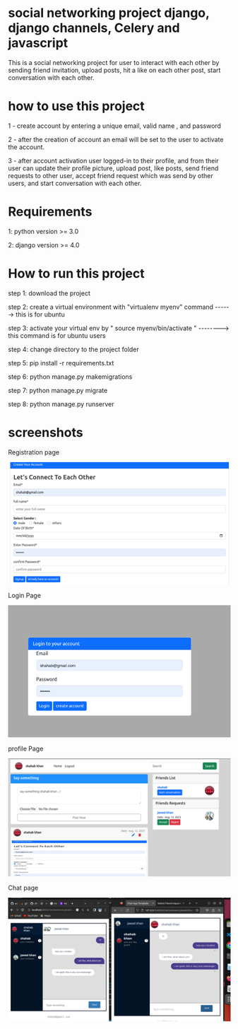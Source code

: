 # social networking project django, django channels, Celery and javascript

This is a social networking project for user to interact with each other by sending friend invitation, upload posts, hit a like on each other post, start conversation with each other.

# how to use this project

1 - create account by entering a unique email, valid name , and password

2 - after the creation of account an email will be set to the user to activate the account.

3 - after account activation user logged-in to their profile, and from their user can update their profile picture, upload post, like posts, send friend requests to other user, accept friend request which was send by other users, and start conversation with each other.

# Requirements
1: python version >= 3.0

2: django version >= 4.0

# How to run this project

step 1: download the project

step 2: create a virtual environment with "virtualenv myenv" command ------> this is for ubuntu

step 3: activate your virtual env by " source myenv/bin/activate " --------> this command is for ubuntu users

step 4: change directory to the project folder

step 5: pip install -r requirements.txt

step 6: python manage.py makemigrations

step 7: python manage.py migrate

step 8: python manage.py runserver

# screenshots 

Registration page  

![Getting Started](media/screenshoots/register.png)

Login Page 

![Getting Started](media/screenshoots/login.png)

profile Page

![Getting Started](media/screenshoots/profile.png)

Chat page

![Getting Started](media/screenshoots/chat%20between%20two%20friends.png)





